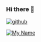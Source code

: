 ### Hi there 👋

<p align="center">

<a href="#"><img title="github" src="https://img.shields.io/badge/RyzRdy-green?colorA=%23ff0000&colorB=%23017e40&style=for-the-badge"></a>

</p>

<p align="center">

<a href="https://github.com/TobyG74"><img title="My Name" src="https://img.shields.io/badge/Radya-orange.svg?style=for-the-badge&logo=github"></a>

</p>













